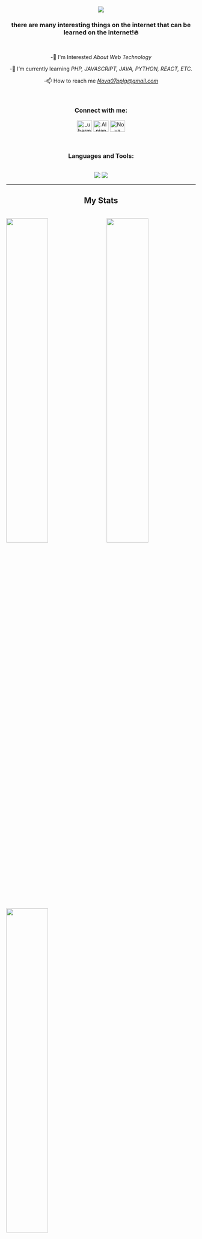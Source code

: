 <h1 align="center">
    <img src="https://readme-typing-svg.herokuapp.com/?font=Righteous&size=35&center=true&vCenter=true&width=500&height=70&duration=4000&lines=Hi+There!+👋;+I'm+Alpian!🔥;" />
</h1>
<h3 align="center">there are many interesting things on the internet that can be learned on the internet!🔥</h3>

<br/>

<div align="center">

-👀 I'm Interested *About Web Technology*

-🌱 I’m currently learning *PHP, JAVASCRIPT, JAVA, PYTHON, REACT, ETC.*
  
 -📫 How to reach me *Nova07pplg@gmail.com*
 </div>
<br>
<h3 align="center">Connect with me:</h3>
<p align="center">
<a href="https://instagram.com/_ubermensch7" target="blank"><img align="center" src="https://raw.githubusercontent.com/rahuldkjain/github-profile-readme-generator/master/src/images/icons/Social/instagram.svg" alt="_ubermensch7" height="30" width="40" /></a>
<a href="https://github.com/AlpianPPLG" target="blank"><img align="center" src="https://raw.githubusercontent.com/rahuldkjain/github-profile-readme-generator/master/src/images/icons/Social/github.svg" alt="AlpianPPLG" height="30" width="40" /></a>
<a href="https://facebook.com/Nova Pratama" target="blank"><img align="center" src="https://raw.githubusercontent.com/rahuldkjain/github-profile-readme-generator/master/src/images/icons/Social/facebook.svg" alt="Nova Pratama" height="30" width="40" /></a>
</p>

<br>

<h3 align="center">Languages and Tools:</h3>
<p align="center"> <br/>  <img src="https://skillicons.dev/icons?i=vscode,github,java,python" />
    <img src="https://skillicons.dev/icons?i=javascript,php,react,mysql,nodejs,express" /><br> </p>

<hr/>

<h2 align="center"> My Stats </h2>
<br>

<img width="47%" align="left" src="https://streak-stats.demolab.com/?user=AlpianPPLG&theme=dark" />

<img align="right" width="47%" src="https://github-readme-stats.vercel.app/api/top-langs/?username=AlpianPPLG&layout=compact" />

<br/>

<img align="center" width="47%" src="https://github-readme-stats.vercel.app/api?username=AlpianPPLG&show_icons=true&theme=radical" />
